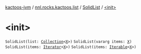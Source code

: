 [kactoos-jvm](../../index.md) / [nnl.rocks.kactoos.list](../index.md) / [SolidList](index.md) / [&lt;init&gt;](./-init-.md)

# &lt;init&gt;

`SolidList(list: `[`Collection`](https://kotlinlang.org/api/latest/jvm/stdlib/kotlin.collections/-collection/index.html)`<`[`X`](index.md#X)`>)`
`SolidList(vararg items: `[`X`](index.md#X)`)`
`SolidList(items: `[`Iterator`](https://kotlinlang.org/api/latest/jvm/stdlib/kotlin.collections/-iterator/index.html)`<`[`X`](index.md#X)`>)`
`SolidList(items: `[`Iterable`](https://kotlinlang.org/api/latest/jvm/stdlib/kotlin.collections/-iterable/index.html)`<`[`X`](index.md#X)`>)`